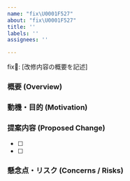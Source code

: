 ```yaml
---
name: "fix\U0001F527"
about: "fix\U0001F527"
title: ''
labels: ''
assignees: ''

---
```


fix🔧: [改修内容の概要を記述]

### 概要 (Overview)
### 動機・目的 (Motivation)
### 提案内容 (Proposed Change)
- [ ] 
- [ ] 

### 懸念点・リスク (Concerns / Risks)
